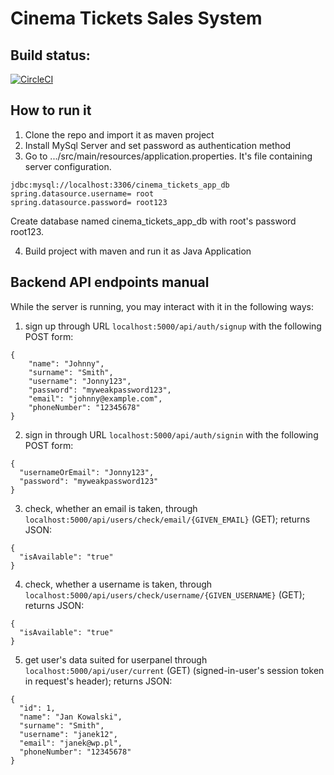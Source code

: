 # Cinema Tickets Sales System
## Build status: 
[![CircleCI](https://circleci.com/gh/pwr-piisw/piisw_app/tree/master.svg?style=svg&circle-token=a588a8588b64e62a101721eb308624765d91cc3e)](https://circleci.com/gh/pwr-piisw/piisw_app/tree/master)

## How to run it
1. Clone the repo and import it as maven project
2. Install MySql Server and set password as authentication method 
3. Go to  .../src/main/resources/application.properties. It's file containing server configuration.
```
jdbc:mysql://localhost:3306/cinema_tickets_app_db
spring.datasource.username= root
spring.datasource.password= root123
```
Create database named cinema_tickets_app_db with root's password root123.

4. Build project with maven and run it as Java Application

## Backend API endpoints manual
While the server is running, you may interact with it in the following ways:
1. sign up through URL `localhost:5000/api/auth/signup` with the following POST form:
```
{
	"name": "Johnny",
	"surname": "Smith",
	"username": "Jonny123",
	"password": "myweakpassword123",
	"email": "johnny@example.com",
	"phoneNumber": "12345678"
}
```
2. sign in through URL `localhost:5000/api/auth/signin` with the following POST form:
```
{
  "usernameOrEmail": "Jonny123",
  "password": "myweakpassword123"
}
```
3. check, whether an email is taken, through `localhost:5000/api/users/check/email/{GIVEN_EMAIL}` (GET); returns JSON:
```
{
  "isAvailable": "true"
}
```
4. check, whether a username is taken, through `localhost:5000/api/users/check/username/{GIVEN_USERNAME}` (GET); returns JSON:
```
{
  "isAvailable": "true"
}
```
5. get user's data suited for userpanel through `localhost:5000/api/user/current` (GET) (signed-in-user's session token in request's header); returns JSON:
```
{
  "id": 1,
  "name": "Jan Kowalski",
  "surname": "Smith",
  "username": "janek12",
  "email": "janek@wp.pl",
  "phoneNumber": "12345678"
}
```
